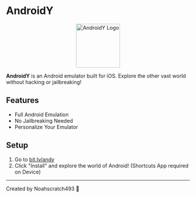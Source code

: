 # AndroidY

<p align="center">
  <img src="https://github.com/Noahscratch493/androidy/blob/main/androidY.png?raw=true" alt="AndroidY Logo" width="120">
</p>

**AndroidY** is an Android emulator built for iOS. Explore the other vast world without hacking or jailbreaking!  

## Features

- Full Android Emulation  
- No Jailbreaking Needed  
- Personalize Your Emulator  

## Setup

1. Go to [bit.ly/andy](https://bit.ly/andy)
2. Click "Install" and explore the world of Android! (Shortcuts App required on Device)

---

Created by Noahscratch493 🚀
